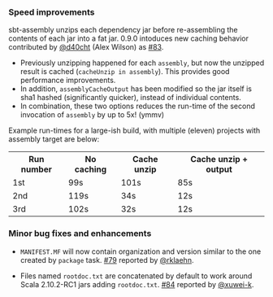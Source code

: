 ### Speed improvements

sbt-assembly unzips each dependency jar before re-assembling the contents of each jar into a fat jar. 0.9.0 intoduces new caching behavior contributed by [@d40cht][@d40cht] (Alex Wilson) as [#83][83]. 

- Previously unzipping happened for each `assembly`, but now the unzipped result is cached (`cacheUnzip in assembly`). This provides good performance improvements.
- In addition, `assemblyCacheOutput` has been modified so the jar itself is sha1 hashed (significantly quicker), instead of individual contents.
- In combination, these two options reduces the run-time of the second invocation of `assembly` by up to 5x! (ymmv)

Example run-times for a large-ish build, with multiple (eleven) projects with assembly target are below:

<table>
  <tr><th>Run number</th><th>No caching</th><th>Cache unzip</th><th>Cache unzip + output</th></tr>
  <tr><td>1st</td><td>99s</td><td>101s</td><td>85s</td></tr>
  <tr><td>2nd</td><td>119s</td><td>34s</td><td>12s</td></tr>
  <tr><td>3rd</td><td>102s</td><td>32s</td><td>12s</td></tr>
</table>

### Minor bug fixes and enhancements

- `MANIFEST.MF` will now contain organization and version similar to the one created by `package` task. [#79][79] reported by [@rklaehn][@rklaehn].
- Files named `rootdoc.txt` are concatenated by default to work around Scala 2.10.2-RC1 jars adding `rootdoc.txt`. [#84][84] reported by [@xuwei-k][@xuwei-k].

  [79]: https://github.com/sbt/sbt-assembly/issues/79
  [83]: https://github.com/sbt/sbt-assembly/pull/83
  [84]: https://github.com/sbt/sbt-assembly/issues/84
  [@d40cht]: https://github.com/d40cht
  [@xuwei-k]: https://github.com/xuwei-k
  [@rklaehn]: https://github.com/rklaehn
